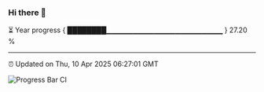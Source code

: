 ### Hi there 👋

⏳ Year progress { ████████▁▁▁▁▁▁▁▁▁▁▁▁▁▁▁▁▁▁▁▁▁▁ } 27.20 %

---

⏰ Updated on Thu, 10 Apr 2025 06:27:01 GMT

![Progress Bar CI](https://github.com/liununu/liununu/workflows/Progress%20Bar%20CI/badge.svg)
